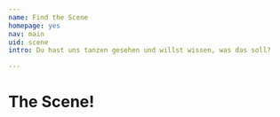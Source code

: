 ```yaml
---
name: Find the Scene
homepage: yes
nav: main
uid: scene
intro: Du hast uns tanzen gesehen und willst wissen, was das soll?

---
```

# The Scene!